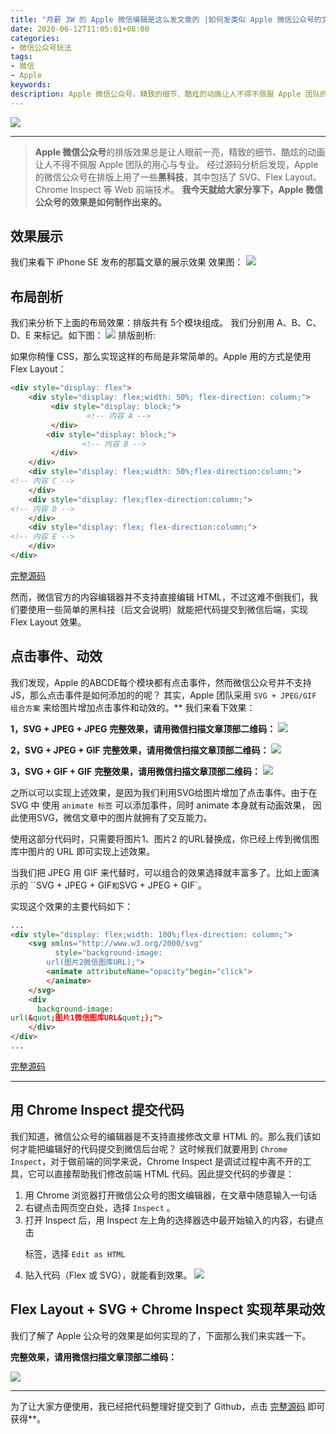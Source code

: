 ```yaml
---
title: "月薪 3W 的 Apple 微信编辑是这么发文章的 |如何发类似 Apple 微信公众号的文章效果"
date: 2020-06-12T11:05:01+08:00
categories:
- 微信公众号玩法
tags:
- 微信
- Apple
keywords:
description: Apple 微信公众号，精致的细节、酷炫的动画让人不得不佩服 Apple 团队的用心与专业。经过源码分析后发现，Apple 的微信公众号在排版上用了一些黑科技，其中包括了 SVG、Flex Layout、Chrome Inspect 等 Web 前端技术。我今天就给大家分享下，Apple 微信公众号的效果是如何制作出来的。
---
```


![](https://chendongze.oss-cn-shanghai.aliyuncs.com/ipic/9gjn3.png)

---

>  **Apple 微信公众号**的排版效果总是让人眼前一亮，精致的细节、酷炫的动画让人不得不佩服 Apple 团队的用心与专业。
> 经过源码分析后发现，Apple 的微信公众号在排版上用了一些**黑科技**，其中包括了 SVG、Flex Layout、Chrome Inspect 等 Web 前端技术。
> **我今天就给大家分享下，Apple 微信公众号的效果是如何制作出来的。**

## 效果展示
我们来看下 iPhone SE 发布的那篇文章的展示效果
效果图：
![](https://chendongze.oss-cn-shanghai.aliyuncs.com/ipic/9i5r1.gif)

## 布局剖析

我们来分析下上面的布局效果：排版共有 5个模块组成。
我们分别用 A、B、C、D、E 来标记。如下图：
![](https://chendongze.oss-cn-shanghai.aliyuncs.com/ipic/86q1k.png)
排版剖析:

如果你稍懂 CSS，那么实现这样的布局是非常简单的。Apple 用的方式是使用 Flex Layout：

```html
<div style="display: flex">
    <div style="display: flex;width: 50%; flex-direction: column;">
         <div style="display: block;">
                 <!-- 内容 A -->
         </div>
        <div style="display: block;">
                <!-- 内容 B -->
         </div>
    </div>
    <div style="display: flex;width: 50%;flex-direction:column;">
<!-- 内容 C -->
    </div>
    <div style="display: flex;flex-direction:column;">
<!-- 内容 D -->
    </div>
    <div style="display: flex; flex-direction:column;">
<!-- 内容 E -->
    </div>
</div>
```
[完整源码](https://github.com/netpi/wechat-layout)

然而，微信官方的内容编辑器并不支持直接编辑 HTML，不过这难不倒我们，我们要使用一些简单的黑科技（后文会说明）就能把代码提交到微信后端，实现 Flex Layout 效果。

## 点击事件、动效

我们发现，Apple 的ABCDE每个模块都有点击事件，然而微信公众号并不支持 JS，那么点击事件是如何添加的的呢？
其实，Apple 团队采用 `SVG + JPEG/GIF 组合方案` 来给图片增加点击事件和动效的。** 我们来看下效果：

**1，SVG + JPEG + JPEG**
**完整效果，请用微信扫描文章顶部二维码：**
![](https://chendongze.oss-cn-shanghai.aliyuncs.com/ipic/1w8n1.gif)

**2，SVG + JPEG + GIF**
**完整效果，请用微信扫描文章顶部二维码：**
![](https://chendongze.oss-cn-shanghai.aliyuncs.com/ipic/3mxkj.gif)

**3，SVG + GIF + GIF**
**完整效果，请用微信扫描文章顶部二维码：**
![](https://chendongze.oss-cn-shanghai.aliyuncs.com/ipic/hg30g.gif)

之所以可以实现上述效果，是因为我们利用SVG给图片增加了点击事件。由于在 SVG 中 使用  `animate 标签` 可以添加事件，同时 animate 本身就有动画效果， 因此使用SVG，微信文章中的图片就拥有了交互能力。

使用这部分代码时，只需要将图片1、图片2 的URL替换成，你已经上传到微信图库中图片的 URL 即可实现上述效果。

当我们把 JPEG 用 GIF 来代替时，可以组合的效果选择就丰富多了。比如上面演示的 ``SVG + JPEG + GIF` 和 `SVG + JPEG + GIF`。

实现这个效果的主要代码如下：
```html
...
<div style="display: flex;width: 100%;flex-direction: column;">
    <svg xmlns="http://www.w3.org/2000/svg" 
          style="background-image: 
        url(图片2微信图库URL);">
        <animate attributeName="opacity"begin="click">
        </animate>
    </svg>
    <div
      background-image: 
url(&quot;图片1微信图库URL&quot;);">
    </div>
</div>
...
```
[完整源码](https://github.com/netpi/wechat-layout)
- - - - - 

## 用 Chrome Inspect 提交代码

我们知道，微信公众号的编辑器是不支持直接修改文章 HTML 的。那么我们该如何才能把编辑好的代码提交到微信后台呢？
这时候我们就要用到 `Chrome Inspect`，对于做前端的同学来说，Chrome Inspect 是调试过程中离不开的工具，它可以直接帮助我们修改前端 HTML 代码。因此提交代码的步骤是：
1. 用 Chrome 浏览器打开微信公众号的图文编辑器，在文章中随意输入一句话
2. 右键点击网页空白处，选择 `Inspect` 。
3. 打开 Inspect 后，用 Inspect 左上角的选择器选中最开始输入的内容，右键点击 <p> 标签，选择 `Edit as HTML`
4. 贴入代码（Flex 或 SVG），就能看到效果。
![](https://chendongze.oss-cn-shanghai.aliyuncs.com/ipic/u1u09.png)

## Flex Layout + SVG + Chrome Inspect 实现苹果动效

我们了解了 Apple  公众号的效果是如何实现的了，下面那么我们来实践一下。

**完整效果，请用微信扫描文章顶部二维码：**

![](https://chendongze.oss-cn-shanghai.aliyuncs.com/ipic/flm9g.gif)

- - - - - 
为了让大家方便使用，我已经把代码整理好提交到了 Github，点击 [完整源码](https://github.com/netpi/wechat-layout) 即可获得**。
